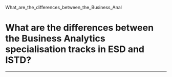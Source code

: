 What_are_the_differences_between_the_Business_Anal



What are the differences between the Business Analytics specialisation tracks in ESD and ISTD?
==============================================================================================

---

